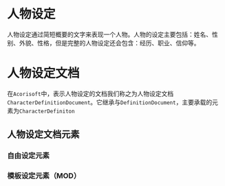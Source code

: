 # 人物设定

人物设定通过简短概要的文字来表现一个人物。人物的设定主要包括：姓名、性别、外貌、性格，但是完整的人物设定还会包含：经历、职业、信仰等。

# 人物设定文档

在`Acorisoft`中，表示人物设定的文档我们称之为人物设定文档 `CharacterDefinitionDocument`。它继承与`DefinitionDocument`，主要承载的元素为`CharacterDefiniton`

## 人物设定文档元素

### 自由设定元素

### 模板设定元素（MOD）